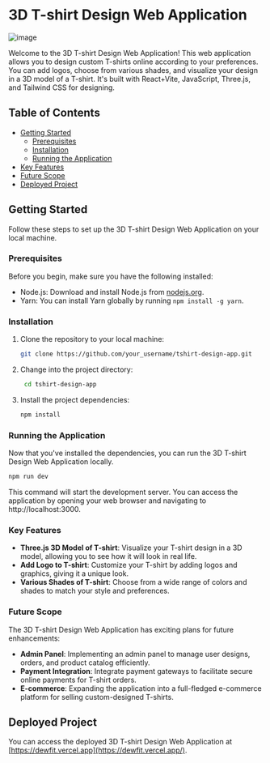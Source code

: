 # 3D T-shirt Design Web Application

![image](https://github.com/dewank07/Dew-Wear/assets/68022840/51d3de9a-22ec-46c6-91f3-97dda9144565)


Welcome to the 3D T-shirt Design Web Application! This web application allows you to design custom T-shirts online according to your preferences. You can add logos, choose from various shades, and visualize your design in a 3D model of a T-shirt. It's built with React+Vite, JavaScript, Three.js, and Tailwind CSS for designing.

## Table of Contents

- [Getting Started](#getting-started)
  - [Prerequisites](#prerequisites)
  - [Installation](#installation)
  - [Running the Application](#running-the-application)
- [Key Features](#key-features)
- [Future Scope](#future-scope)
- [Deployed Project](#deployed-project)

## Getting Started

Follow these steps to set up the 3D T-shirt Design Web Application on your local machine.

### Prerequisites

Before you begin, make sure you have the following installed:

- Node.js: Download and install Node.js from [nodejs.org](https://nodejs.org/).
- Yarn: You can install Yarn globally by running `npm install -g yarn`.

### Installation

1. Clone the repository to your local machine:

   ```bash
   git clone https://github.com/your_username/tshirt-design-app.git
   ```

2. Change into the project directory:

   ```bash
    cd tshirt-design-app
   ```

3. Install the project dependencies:

   ```bash
   npm install
   ```

### Running the Application

Now that you've installed the dependencies, you can run the 3D T-shirt Design Web Application locally.

```bash
npm run dev
```

This command will start the development server. You can access the application by opening your web browser and navigating to http://localhost:3000.

### **Key Features**
- **Three.js 3D Model of T-shirt**: Visualize your T-shirt design in a 3D model, allowing you to see how it will look in real life.
- **Add Logo to T-shirt**: Customize your T-shirt by adding logos and graphics, giving it a unique look.
- **Various Shades of T-shirt**: Choose from a wide range of colors and shades to match your style and preferences.

### **Future Scope**
The 3D T-shirt Design Web Application has exciting plans for future enhancements:
- **Admin Panel**: Implementing an admin panel to manage user designs, orders, and product catalog efficiently.
- **Payment Integration**: Integrate payment gateways to facilitate secure online payments for T-shirt orders.
- **E-commerce**: Expanding the application into a full-fledged e-commerce platform for selling custom-designed T-shirts.

## **Deployed Project**
You can access the deployed 3D T-shirt Design Web Application at [https://dewfit.vercel.app](https://dewfit.vercel.app/).

